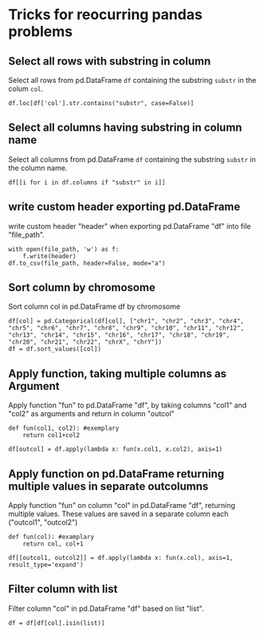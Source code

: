 # Tricks for reocurring pandas problems


## Select all rows with substring in column

Select all rows from pd.DataFrame `df` containing the substring `substr` in the colum `col`.

    df.loc[df['col'].str.contains("substr", case=False)]
    
## Select all columns having substring in column name

Select all columns from pd.DataFrame `df` containing the substring `substr` in the column name.

    df[[i for i in df.columns if "substr" in i]]

## write custom header exporting pd.DataFrame

write custom header "header" when exporting pd.DataFrame "df" into file "file_path".

    with open(file_path, 'w') as f:
		f.write(header)
    df.to_csv(file_path, header=False, mode="a")

## Sort column by chromosome

Sort column col in pd.DataFrame df by chromosome

	df[col] = pd.Categorical(df[col], ["chr1", "chr2", "chr3", "chr4", "chr5", "chr6", "chr7", "chr8", "chr9", "chr10", "chr11", "chr12", "chr13", "chr14", "chr15", "chr16", "chr17", "chr18", "chr19", "chr20", "chr21", "chr22", "chrX", "chrY"])
	df = df.sort_values([col])

## Apply function, taking multiple columns as Argument

Apply function "fun" to pd.DataFrame "df", by taking columns "col1" and "col2" as arguments and return in column "outcol"

	def fun(col1, col2): #exemplary
		return col1+col2
		
	df[outcol] = df.apply(lambda x: fun(x.col1, x.col2), axis=1)

## Apply function on pd.DataFrame returning multiple values in separate outcolumns

Apply function "fun" on column "col" in pd.DataFrame "df", returning multiple values. These values are saved in a separate column each ("outcol1", "outcol2")

	def fun(col): #examplary
		return col, col+1
		
	df[[outcol1, outcol2]] = df.apply(lambda x: fun(x.col), axis=1, result_type='expand')
	
## Filter column with list

Filter column "col" in pd.DataFrame "df" based on list "list".

	df = df[df[col].isin(list)]
